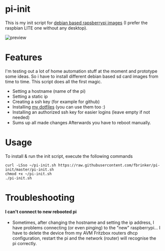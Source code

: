 # pi-init
This is my init script for [debian based rapsberrypi images](https://www.raspberrypi.org/downloads) (I prefer the raspbian LITE one without any desktop).

![preview](http://i.imgur.com/MiPD6SA.png)

# Features
I'm testing out a lot of home automation stuff at the moment and prototype some ideas. So i have to install different debian based sd card images from time to time. This script does all the first magic.
* Setting a hostname (name of the pi)
* Setting a static ip
* Creating a ssh key (for example for github)
* Installing [my dotfiles](https://github.com/fbrinker/dotfiles) (you can use them too :)
* Installing an authorized ssh key for easier logins (leave empty if not needed)
* Sums up all made changes
Afterwards you have to reboot manually.

# Usage
To install & run the init script, execute the following commands
```
curl -LSso ~/pi-init.sh https://raw.githubusercontent.com/fbrinker/pi-init/master/pi-init.sh
chmod +x ~/pi-init.sh
./pi-init.sh
```

# Troubleshooting
#### I can't connect to new rebooted pi
* Sometimes, after changing the hostname and setting the ip address, I have problems connecting (or even pinging) to the "new" raspberrypi... I have to delete the device from my AVM Fritzbox routers dhcp configuration, restart the pi and the network (router) will recognise the pi correctly.
